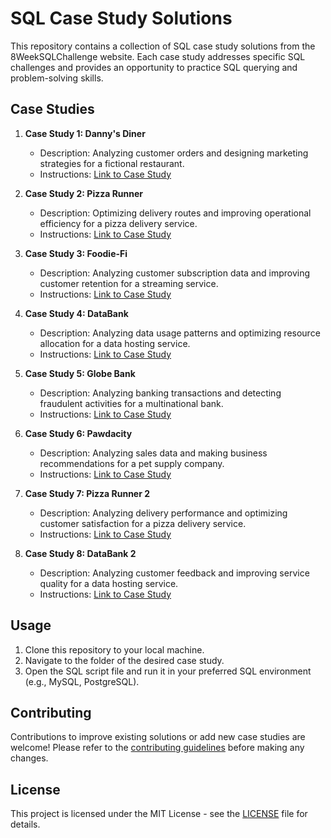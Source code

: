# SQL Case Study Solutions

This repository contains a collection of SQL case study solutions from the 8WeekSQLChallenge website. Each case study addresses specific SQL challenges and provides an opportunity to practice SQL querying and problem-solving skills.

## Case Studies

1. **Case Study 1: Danny's Diner**
   - Description: Analyzing customer orders and designing marketing strategies for a fictional restaurant.
   - Instructions: [Link to Case Study](https://8weeksqlchallenge.com/case-study-1/)

2. **Case Study 2: Pizza Runner**
   - Description: Optimizing delivery routes and improving operational efficiency for a pizza delivery service.
   - Instructions: [Link to Case Study](https://8weeksqlchallenge.com/case-study-2/)

3. **Case Study 3: Foodie-Fi**
   - Description: Analyzing customer subscription data and improving customer retention for a streaming service.
   - Instructions: [Link to Case Study](https://8weeksqlchallenge.com/case-study-3/)

4. **Case Study 4: DataBank**
   - Description: Analyzing data usage patterns and optimizing resource allocation for a data hosting service.
   - Instructions: [Link to Case Study](https://8weeksqlchallenge.com/case-study-4/)

5. **Case Study 5: Globe Bank**
   - Description: Analyzing banking transactions and detecting fraudulent activities for a multinational bank.
   - Instructions: [Link to Case Study](https://8weeksqlchallenge.com/case-study-5/)

6. **Case Study 6: Pawdacity**
   - Description: Analyzing sales data and making business recommendations for a pet supply company.
   - Instructions: [Link to Case Study](https://8weeksqlchallenge.com/case-study-6/)

7. **Case Study 7: Pizza Runner 2**
   - Description: Analyzing delivery performance and optimizing customer satisfaction for a pizza delivery service.
   - Instructions: [Link to Case Study](https://8weeksqlchallenge.com/case-study-7/)

8. **Case Study 8: DataBank 2**
   - Description: Analyzing customer feedback and improving service quality for a data hosting service.
   - Instructions: [Link to Case Study](https://8weeksqlchallenge.com/case-study-8/)

## Usage

1. Clone this repository to your local machine.
2. Navigate to the folder of the desired case study.
3. Open the SQL script file and run it in your preferred SQL environment (e.g., MySQL, PostgreSQL).

## Contributing

Contributions to improve existing solutions or add new case studies are welcome! Please refer to the [contributing guidelines](CONTRIBUTING.md) before making any changes.

## License

This project is licensed under the MIT License - see the [LICENSE](LICENSE) file for details.
